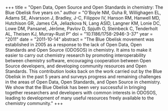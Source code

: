 +++
title = "Open Data, Open Source and Open Standards in chemistry: The Blue Obelisk five years on."
author = "O'Boyle NM, Guha R, Willighagen EL, Adams SE, Alvarsson J, Bradley, J-C, Filippov IV, Hanson RM, Hanwell MD, Hutchison GR, James CA, Jeliazkova N, Lang ASID, Langner KM, Lonie DC, Lowe DM, Pansanel, Jérôme, Pavlov D, Spjuth O, Steinbeck C, Tenderholt AL, Theisen KJ, Murray-Rust P"
doi = "10.1186/1758-2946-3-37"
year = "2011"
date = "2011-10-14"
abstract = "The Blue Obelisk movement was established in 2005 as a response to the lack of Open Data, Open Standards and Open Source (ODOSOS) in chemistry. It aims to make it easier to carry out chemistry research by promoting interoperability between chemistry software, encouraging cooperation between Open Source developers, and developing community resources and Open Standards. This contribution looks back on the work carried out by the Blue Obelisk in the past 5 years and surveys progress and remaining challenges in the areas of Open Data, Open Standards, and Open Source in chemistry. We show that the Blue Obelisk has been very successful in bringing together researchers and developers with common interests in ODOSOS, leading to development of many useful resources freely available to the chemistry community."
+++

